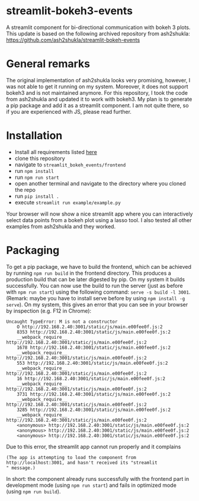 # streamlit-bokeh3-events
A streamlit component for bi-directional communication with bokeh 3 plots. This update is based on the following archived repository from ash2shukla: https://github.com/ash2shukla/streamlit-bokeh-events

# General remarks
The original implementation of ash2shukla looks very promising, however, I was not able to get it running on my system. Moreover, it does not support bokeh3 and is not maintained anymore. For this repository, I took the code from ash2shukla and updated it to work with bokeh3. My plan is to generate a pip package and add it as a streamlit component. I am not quite there, so if you are experienced with JS, please read further.

# Installation
- Install all requirements listed [here](https://docs.streamlit.io/library/components/components-api#development-environment-setup)
- clone this repository
- navigate to `streamlit_bokeh_events/frontend`
- run `npm install`
- run `npm run start`
- open another terminal and navigate to the directory where you cloned the repo
- run `pip install .`
- execute `streamlit run example/example.py`

Your browser will now show a nice streamlit app where you can interactively select data points from a bokeh plot using a lasso tool. I also tested all other examples from ash2shukla and they worked.

# Packaging
To get a pip package, we have to build the frontend, which can be achieved by running `npm run build` in the frontend directory. This produces a production build that can be later digested by pip. On my system it builds successfully. You can now use the build to run the server (just as before with `npm run start`) using the following command: `serve -s build -l 3001`. (Remark: maybe you have to install serve before by using `npm install -g serve`).
On my system, this gives an error that you can see in your browser by inspection (e.g. F12 in Chrome):
```
Uncaught TypeError: M is not a constructor
    O http://192.168.2.40:3001/static/js/main.e00fee0f.js:2
    8353 http://192.168.2.40:3001/static/js/main.e00fee0f.js:2
    __webpack_require__ http://192.168.2.40:3001/static/js/main.e00fee0f.js:2
    1678 http://192.168.2.40:3001/static/js/main.e00fee0f.js:2
    __webpack_require__ http://192.168.2.40:3001/static/js/main.e00fee0f.js:2
    553 http://192.168.2.40:3001/static/js/main.e00fee0f.js:2
    __webpack_require__ http://192.168.2.40:3001/static/js/main.e00fee0f.js:2
    16 http://192.168.2.40:3001/static/js/main.e00fee0f.js:2
    __webpack_require__ http://192.168.2.40:3001/static/js/main.e00fee0f.js:2
    3731 http://192.168.2.40:3001/static/js/main.e00fee0f.js:2
    __webpack_require__ http://192.168.2.40:3001/static/js/main.e00fee0f.js:2
    3285 http://192.168.2.40:3001/static/js/main.e00fee0f.js:2
    __webpack_require__ http://192.168.2.40:3001/static/js/main.e00fee0f.js:2
    <anonymous> http://192.168.2.40:3001/static/js/main.e00fee0f.js:2
    <anonymous> http://192.168.2.40:3001/static/js/main.e00fee0f.js:2
    <anonymous> http://192.168.2.40:3001/static/js/main.e00fee0f.js:2
```
Due to this error, the streamlit app cannot run properly and it complains 
```
(The app is attempting to load the component from http://localhost:3001, and hasn't received its "streamlit
" message.)
```
In short: the component already runs successfully with the frontend part in development mode (using ```npm run start```) and fails in optimized mode (using ```npm run build```).
